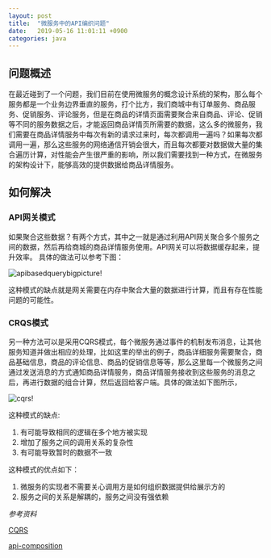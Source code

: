```yaml
---
layout: post
title:  "微服务中的API编织问题"
date:   2019-05-16 11:01:11 +0900
categories: java
---
```




## 问题概述

在最近碰到了一个问题，我们目前在使用微服务的概念设计系统的架构，那么每个服务都是一个业务边界垂直的服务，打个比方，我们商城中有订单服务、商品服务、促销服务、评论服务，但是在商品的详情页面需要聚合来自商品、评论、促销等不同的服务数据之后，才能返回商品详情页所需要的数据，这么多的微服务，我们需要在商品详情服务中每次有新的请求过来时，每次都调用一遍吗？如果每次都调用一遍，那么这些服务的网络通信开销会很大，而且每次都要对数据做大量的集合遍历计算，对性能会产生很严重的影响，所以我们需要找到一种方式，在微服务的架构设计下，能够高效的提供数据给商品详情服务。

## 如何解决

### API网关模式

如果聚合这些数据？有两个方式，其中之一就是通过利用API网关聚合多个服务之间的数据，然后再给商城的商品详情服务使用。API网关可以将数据缓存起来，提升效率。 具体的做法可以参考下图：


![apibasedquerybigpicture!](/assets/img/ApiBasedQueryBigPicture.png "apibasedquerybigpicture")

这种模式的缺点就是网关需要在内存中聚合大量的数据进行计算，而且有存在性能问题的可能性。

### CRQS模式

另一种方法可以是采用CQRS模式，每个微服务通过事件的机制发布消息，让其他服务知道并做出相应的处理，比如这里的举出的例子，商品详细服务需要聚合，商品基础信息，商品的评论信息、商品的促销信息等等，那么这里每一个微服务之间通过发送消息的方式通知商品详情服务，商品详情服务接收到这些服务的消息之后，再进行数据的组合计算，然后返回给客户端。具体的做法如下图所示，

![cqrs!](/assets/img/shihang-member-CQRS模式.jpg "cqrs")

这种模式的缺点:
1. 有可能导致相同的逻辑在多个地方被实现
2. 增加了服务之间的调用关系的复杂性
3. 有可能导致暂时的数据不一致

这种模式的优点如下：

1. 微服务的实现者不需要关心调用方是如何组织数据提供给展示方的
2. 服务之间的关系是解耦的，服务之间没有强依赖


*参考资料*

[CQRS](https://microservices.io/patterns/data/cqrs.html)

[api-composition](https://microservices.io/patterns/data/api-composition.html)